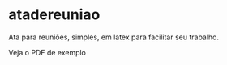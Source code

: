 # atadereuniao
Ata para reuniões, simples, em latex para facilitar seu trabalho.

Veja o PDF de exemplo
